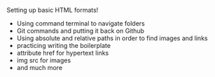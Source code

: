 Setting up basic HTML formats!
  - Using command terminal to navigate folders
  - Git commands and putting it back on Github
  - Using absolute and relative paths in order to find images and links
  - practicing writing the boilerplate 
  - attribute href for hypertext links
  - img src for images
  - and much more <!-- whatever else i'd like to add to either be more specific or paint a better picture of all current skills-->
